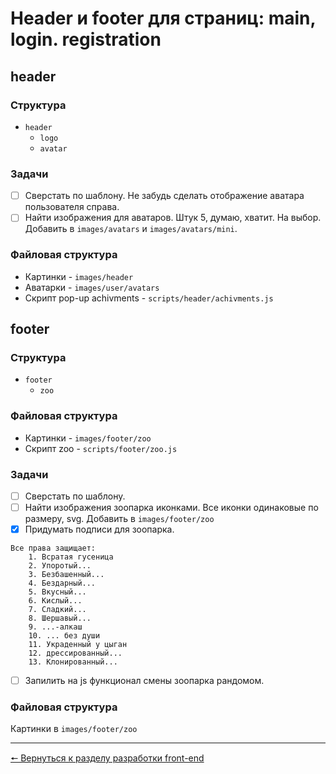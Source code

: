 # Header и footer для страниц: main, login. registration
## header
### Структура 
* `header`
	* `logo`
	* `avatar`
### Задачи
- [ ] Сверстать по шаблону.
Не забудь сделать отображение аватара пользователя справа.
- [ ] Найти изображения для аватаров. Штук 5, думаю, хватит. На выбор. Добавить в `images/avatars` и `images/avatars/mini`.
### Файловая структура
* Картинки - `images/header`
* Аватарки - `images/user/avatars`
* Скрипт pop-up achivments - `scripts/header/achivments.js`

## footer
### Структура
* `footer`
	* `zoo`

### Файловая структура
* Картинки - `images/footer/zoo`
* Скрипт zoo - `scripts/footer/zoo.js`

### Задачи
- [ ] Сверстать по шаблону.
- [ ] Найти изображения зоопарка иконками. Все иконки одинаковые по размеру, svg. Добавить в `images/footer/zoo`
- [x] Придумать подписи для зоопарка.
```
Все права защищает:
	1. Всратая гусеница
	2. Упоротый...
	3. Безбашенный...
	4. Бездарный...
	5. Вкусный...
	6. Кислый...
	7. Сладкий...
	8. Шершавый...
	9. ...-алкаш
	10. ... без души
	11. Украденный у цыган
	12. дрессированный...
	13. Клонированный...
```
- [ ] Запилить на js функционал смены зоопарка рандомом.
### Файловая структура
Картинки в `images/footer/zoo`
***
[🠔 Вернуться к разделу разработки front-end](https://github.com/KirGenHeart/documentation/blob/main/front-end/front-end-dev.md)